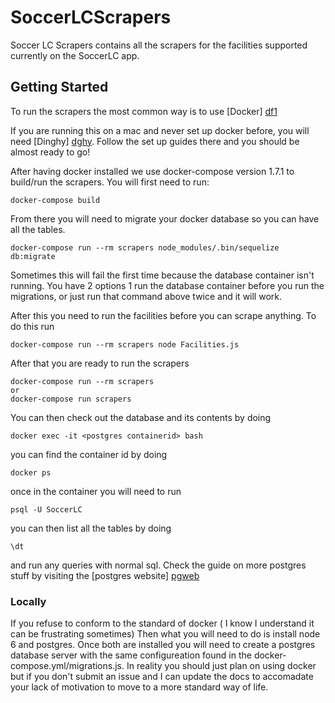 # SoccerLCScrapers

Soccer LC Scrapers contains all the scrapers for the facilities supported currently on the SoccerLC app.

## Getting Started
To run the scrapers the most common way is to use [Docker] [df1]

If you are running this on a mac and never set up docker before, you will need [Dinghy] [dghy].  Follow the set up guides there and you should be almost ready to go!

After having docker installed we use docker-compose version 1.7.1 to build/run the scrapers.  You will first need to run:
```
docker-compose build
```
From there you will need to migrate your docker database so you can have all the tables.
```
docker-compose run --rm scrapers node_modules/.bin/sequelize db:migrate
```
Sometimes this will fail the first time because the database container isn't running.  You have 2 options 1 run the database container
before you run the migrations, or just run that command above twice and it will work.

After this you need to run the facilities before you can scrape anything.  To do this run

```
docker-compose run --rm scrapers node Facilities.js
```

After that you are ready to run the scrapers
```
docker-compose run --rm scrapers
or
docker-compose run scrapers
```
You can then check out the database and its contents by doing
```
docker exec -it <postgres containerid> bash
```
you can find the container id by doing
```
docker ps
```
once in the container you will need to run
```
psql -U SoccerLC
```
you can then list all the tables by doing
```
\dt
```
and run any queries with normal sql.  Check the guide on more postgres stuff by visiting the [postgres website] [pgweb]

### Locally

If you refuse to conform to the standard of docker ( I know I understand it can be frustrating sometimes)  Then what you will need to do is install node 6 and postgres.  Once both are installed you will need to create a postgres database server with the same configureation found in the docker-compose.yml/migrations.js.  In reality you should just plan on using docker but if you don't submit an issue and I can update the docs to accomadate your lack of motivation to move to a more standard way of life.

   [dghy]: https://github.com/codekitchen/dinghy
   [pgweb]: https://www.postgresql.org/
   [df1]: https://www.docker.com/
